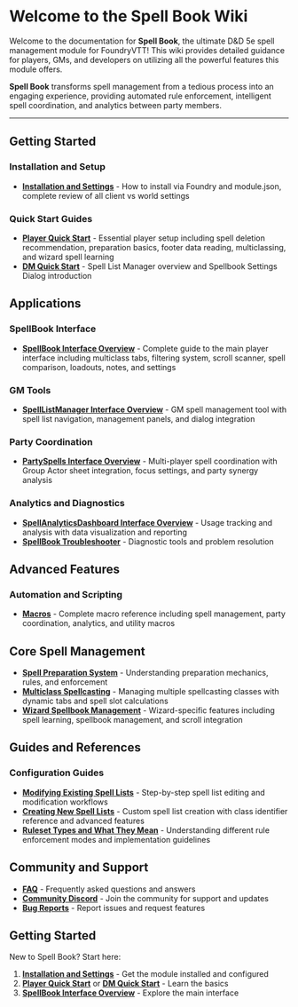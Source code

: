 # Welcome to the Spell Book Wiki

Welcome to the documentation for **Spell Book**, the ultimate D&D 5e spell management module for FoundryVTT! This wiki provides detailed guidance for players, GMs, and developers on utilizing all the powerful features this module offers.

**Spell Book** transforms spell management from a tedious process into an engaging experience, providing automated rule enforcement, intelligent spell coordination, and analytics between party members.

---

## Getting Started

### Installation and Setup

- **[Installation and Settings](Installation-and-Settings)** - How to install via Foundry and module.json, complete review of all client vs world settings

### Quick Start Guides

- **[Player Quick Start](Player-Quick-Start)** - Essential player setup including spell deletion recommendation, preparation basics, footer data reading, multiclassing, and wizard spell learning
- **[DM Quick Start](DM-Quick-Start)** - Spell List Manager overview and Spellbook Settings Dialog introduction

## Applications

### SpellBook Interface

- **[SpellBook Interface Overview](SpellBook-Interface-Overview)** - Complete guide to the main player interface including multiclass tabs, filtering system, scroll scanner, spell comparison, loadouts, notes, and settings

### GM Tools

- **[SpellListManager Interface Overview](SpellListManager-Interface-Overview)** - GM spell management tool with spell list navigation, management panels, and dialog integration

### Party Coordination

- **[PartySpells Interface Overview](PartySpells-Interface-Overview)** - Multi-player spell coordination with Group Actor sheet integration, focus settings, and party synergy analysis

### Analytics and Diagnostics

- **[SpellAnalyticsDashboard Interface Overview](SpellAnalyticsDashboard-Interface-Overview)** - Usage tracking and analysis with data visualization and reporting
- **[SpellBook Troubleshooter](SpellBook-Troubleshooter)** - Diagnostic tools and problem resolution

## Advanced Features

### Automation and Scripting

- **[Macros](Macros)** - Complete macro reference including spell management, party coordination, analytics, and utility macros

## Core Spell Management

- **[Spell Preparation System](Spell-Preparation-System)** - Understanding preparation mechanics, rules, and enforcement
- **[Multiclass Spellcasting](Multiclass-Spellcasting)** - Managing multiple spellcasting classes with dynamic tabs and spell slot calculations
- **[Wizard Spellbook Management](Wizard-Spellbook-Management)** - Wizard-specific features including spell learning, spellbook management, and scroll integration

## Guides and References

### Configuration Guides

- **[Modifying Existing Spell Lists](Modifying-Existing-Spell-Lists)** - Step-by-step spell list editing and modification workflows
- **[Creating New Spell Lists](Creating-New-Spell-Lists)** - Custom spell list creation with class identifier reference and advanced features
- **[Ruleset Types and What They Mean](Ruleset-Types-and-Meanings)** - Understanding different rule enforcement modes and implementation guidelines

## Community and Support

- **[FAQ](FAQ)** - Frequently asked questions and answers
- **[Community Discord](https://discord.gg/PzzUwU9gdz)** - Join the community for support and updates
- **[Bug Reports](https://github.com/Sayshal/spell-book/issues)** - Report issues and request features

## Getting Started

New to Spell Book? Start here:

1. **[Installation and Settings](Installation-and-Settings)** - Get the module installed and configured
2. **[Player Quick Start](Player-Quick-Start)** or **[DM Quick Start](DM-Quick-Start)** - Learn the basics
3. **[SpellBook Interface Overview](SpellBook-Interface-Overview)** - Explore the main interface
